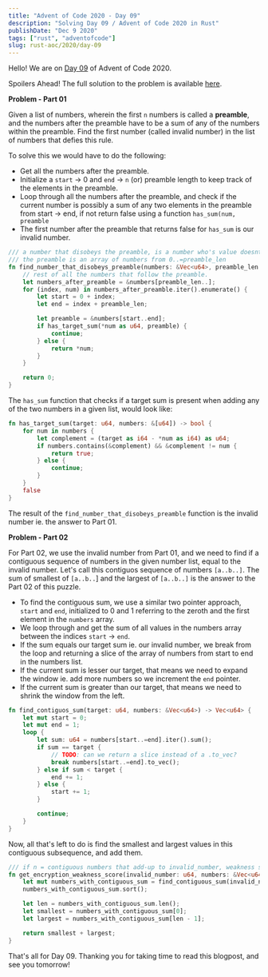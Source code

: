 ```yaml
---
title: "Advent of Code 2020 - Day 09"
description: "Solving Day 09 / Advent of Code 2020 in Rust"
publishDate: "Dec 9 2020"
tags: ["rust", "adventofcode"]
slug: rust-aoc/2020/day-09
---
```


Hello! We are on [Day 09](https://adventofcode.com/2020/day/9) of Advent of Code 2020.

Spoilers Ahead! The full solution to the problem is available [here](https://github.com/Shriram-Balaji/rust-advent-of-code-2020/blob/main/day-09/src/main.rs).

**Problem - Part 01**

Given a list of numbers, wherein the first `n` numbers is called a **preamble**, and the numbers after the preamble have to be a sum of any of the numbers within the preamble. Find the first number (called invalid number) in the list of numbers that defies this rule.

To solve this we would have to do the following:

- Get all the numbers after the preamble.
- Initialize a `start` -> 0 and `end` -> `n` (or) preamble length to keep track of the elements in the preamble.
- Loop through all the numbers after the preamble, and check if the current number is possibly a sum of any two elements in the preamble from start -> end, if not return false using a function `has_sum(num, preamble`
- The first number after the preamble that returns false for `has_sum` is our invalid number.

```rust
/// a number that disobeys the preamble, is a number who's value doesnt equal to any of the
/// the preamble is an array of numbers from 0..=preamble_len
fn find_number_that_disobeys_preamble(numbers: &Vec<u64>, preamble_len: usize) -> u64 {
    // rest of all the numbers that follow the preamble.
    let numbers_after_preamble = &numbers[preamble_len..];
    for (index, num) in numbers_after_preamble.iter().enumerate() {
        let start = 0 + index;
        let end = index + preamble_len;

        let preamble = &numbers[start..end];
        if has_target_sum(*num as u64, preamble) {
            continue;
        } else {
            return *num;
        }
    }

    return 0;
}


```

The `has_sum` function that checks if a target sum is present when adding any of the two numbers in a given list, would look like:

```rust
fn has_target_sum(target: u64, numbers: &[u64]) -> bool {
    for num in numbers {
        let complement = (target as i64 - *num as i64) as u64;
        if numbers.contains(&complement) && &complement != num {
            return true;
        } else {
            continue;
        }
    }
    false
}

```

The result of the `find_number_that_disobeys_preamble` function is the invalid number ie. the answer to Part 01.

**Problem - Part 02**

For Part 02, we use the invalid number from Part 01, and we need to find if a contiguous sequence of numbers in the given number list, equal to the invalid number. Let's call this contiguos sequence of numbers `[a..b..]`. The sum of smallest of `[a..b..`] and the largest of `[a..b..]` is the answer to the Part 02 of this puzzle.

- To find the contiguous sum, we use a similar two pointer approach, `start` and `end`, initialized to 0 and 1 referring to the zeroth and the first element in the `numbers` array.
- We loop through and get the sum of all values in the numbers array between the indices `start` -> `end`.
- If the sum equals our target sum ie. our invalid number, we break from the loop and returning a slice of the array of numbers from start to end in the numbers list.
- If the current sum is lesser our target, that means we need to expand the window ie. add more numbers so we increment the `end` pointer.
- If the current sum is greater than our target, that means we need to shrink the window from the left.

```rust
fn find_contiguos_sum(target: u64, numbers: &Vec<u64>) -> Vec<u64> {
    let mut start = 0;
    let mut end = 1;
    loop {
        let sum: u64 = numbers[start..=end].iter().sum();
        if sum == target {
            // TODO: can we return a slice instead of a .to_vec?
            break numbers[start..=end].to_vec();
        } else if sum < target {
            end += 1;
        } else {
            start += 1;
        }

        continue;
    }
}


```

Now, all that's left to do is find the smallest and largest values in this contiguous subsequence, and add them.

```rust
/// if n = contiguous numbers that add-up to invalid_number, weakness score -> smallest(n) + largest(n)
fn get_encryption_weakness_score(invalid_number: u64, numbers: &Vec<u64>) -> u64 {
    let mut numbers_with_contiguous_sum = find_contiguous_sum(invalid_number, numbers);
    numbers_with_contiguous_sum.sort();

    let len = numbers_with_contiguous_sum.len();
    let smallest = numbers_with_contiguous_sum[0];
    let largest = numbers_with_contiguous_sum[len - 1];

    return smallest + largest;
}

```

That's all for Day 09. Thanking you for taking time to read this blogpost, and see you tomorrow!
